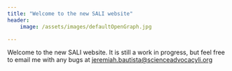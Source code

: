 ```yaml
---
title: "Welcome to the new SALI website"
header:
	image: /assets/images/defaultOpenGraph.jpg

---
```


Welcome to the new SALI website. It is still a work in progress, but feel free to email me with any bugs at [jeremiah.bautista@scienceadvocacyli.org](mailto:jeremiah.bautista@scienceadvocacyli.org)

